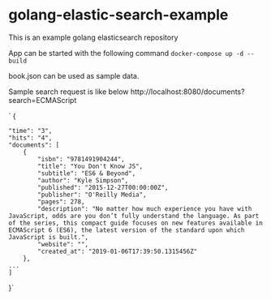# golang-elastic-search-example
This is an example golang elasticsearch repository

App can be started with the following command `docker-compose up -d --build`

book.json can be used as sample data.

Sample search request is like below
http://localhost:8080/documents?search=ECMAScript

`
{

    "time": "3",
    "hits": "4",
    "documents": [
        {
            "isbn": "9781491904244",
            "title": "You Don't Know JS",
            "subtitle": "ES6 & Beyond",
            "author": "Kyle Simpson",
            "published": "2015-12-27T00:00:00Z",
            "publisher": "O'Reilly Media",
            "pages": 278,
            "description": "No matter how much experience you have with JavaScript, odds are you don’t fully understand the language. As part of the series, this compact guide focuses on new features available in ECMAScript 6 (ES6), the latest version of the standard upon which JavaScript is built.",
            "website": "",
            "created_at": "2019-01-06T17:39:50.1315456Z"
        },
    ...
    ]
}`


